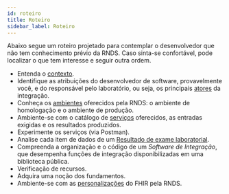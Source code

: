 ```yaml
---
id: roteiro
title: Roteiro
sidebar_label: Roteiro
---
```


Abaixo segue um roteiro projetado para contemplar o desenvolvedor que não tem conhecimento prévio da RNDS. Caso sinta-se confortável, pode localizar o que tem interesse e seguir outra ordem.

- Entenda o [contexto](./contexto).
- Identifique as atribuições do desenvolvedor de software, provavelmente você, e do responsável pelo laboratório, ou seja, os principais [atores](./atores) da integração.
- Conheça os [ambientes](./ambientes) oferecidos pela RNDS: o ambiente de homologação e o ambiente de produção.
- Ambiente-se com o catálogo de [serviços](./servicos) oferecidos, as entradas exigidas e os resultados produzidos.
- Experimente os serviços (via Postman).
- Analise cada item de dados de um [Resultado de exame laboratorial](./resultado).
- Compreenda a organização e o código de um _Software de Integração_, que desempenha funções de integração disponibilizadas em uma biblioteca pública.
- Verificação de recursos.
- Adquira uma noção dos fundamentos.
- Ambiente-se com as [personalizações](./perfis) do FHIR pela RNDS.
